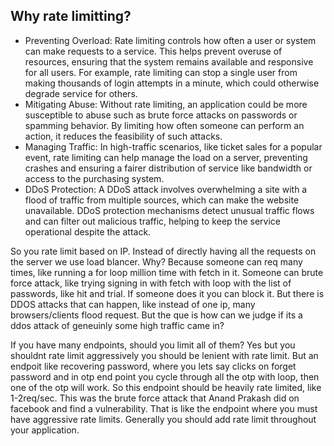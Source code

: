 ## Why rate limitting?
 
- Preventing Overload: Rate limiting controls how often a user or system can make requests to a service. This helps prevent overuse of resources, ensuring that the system remains available and responsive for all users. For example, rate limiting can stop a single user from making thousands of login attempts in a minute, which could otherwise degrade service for others.
- Mitigating Abuse: Without rate limiting, an application could be more susceptible to abuse such as brute force attacks on passwords or spamming behavior. By limiting how often someone can perform an action, it reduces the feasibility of such attacks.
- Managing Traffic: In high-traffic scenarios, like ticket sales for a popular event, rate limiting can help manage the load on a server, preventing crashes and ensuring a fairer distribution of service like bandwidth or access to the purchasing system.
- DDoS Protection: A DDoS attack involves overwhelming a site with a flood of traffic from multiple sources, which can make the website unavailable. DDoS protection mechanisms detect unusual traffic flows and can filter out malicious traffic, helping to keep the service operational despite the attack.


So you rate limit based on IP. Instead of directly having all the requests on the server we use load blancer. Why? Because someone can req many times, like running a for loop million time with fetch in it.
Someone can brute force attack, like trying signing in with fetch with loop with the list of passwords, like hit and trial. If someone does it you can block it. 
But there is DDOS attacks that can happen, like instead of one ip, many browsers/clients flood request. But the que is how can we judge if its a ddos attack of geneuinly some high traffic came in?

If you have many endpoints, should you limit all of them? Yes but you shouldnt rate limit aggressively you should be lenient with rate limit. But an endpoit like recovering password, where you lets say clicks on forget password and in otp end point you cycle through all the otp with loop, then one of the otp will work. So this endpoint should be heavily rate limited, like 1-2req/sec.
This was the brute force attack that Anand Prakash did on facebook and find a vulnerability.
That is like the endpoint where you must have aggressive rate limits. Generally you should add rate limit throughout your application.